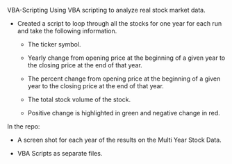 VBA-Scripting
Using VBA scripting to analyze real stock market data. 

* Created a script to loop through all the stocks for one year for each run and take the following information.

  - The ticker symbol.

  - Yearly change from opening price at the beginning of a given year to the closing price at the end of that year.

  - The percent change from opening price at the beginning of a given year to the closing price at the end of that year.

  - The total stock volume of the stock.
   
  - Positive change is highlighted in green and negative change in red.

In the repo:

  * A screen shot for each year of the results on the Multi Year Stock Data.

  * VBA Scripts as separate files.
